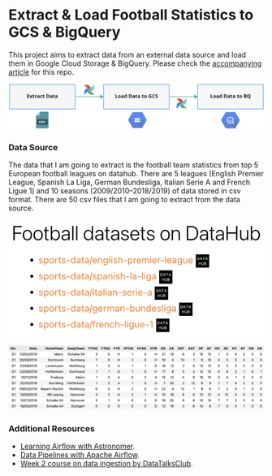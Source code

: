 # Extract & Load Football Statistics to GCS & BigQuery

This project aims to extract data from an external data source and load them in Google Cloud Storage & BigQuery.
Please check the <a href="https://medium.com/@baluramachandra90/extract-and-load-football-statistics-to-google-cloud-storage-bigquery-with-airflow-1a217227dbd1" target="_blank">accompanying article</a> for this repo. 



![](images/workflow_summary.png)


### Data Source
The data that I am going to extract is the football team statistics from top 5 European football leagues on datahub. There are 5 leagues (English Premier League, Spanish La Liga, German Bundesliga, Italian Serie A and French Ligue 1) and 10 seasons (2009/2010–2018/2019) of data stored in csv format. There are 50 csv files that I am going to extract from the data source.

![](images/data_source.png)

![alt text](images/example_data.png)

### Additional Resources
- <a href="https://docs.astronomer.io/learn" target="_blank">Learning Airflow with Astronomer</a>.
- <a href="https://www.amazon.com/Data-Pipelines-Apache-Airflow-Harenslak/dp/1617296902" target="_blank">Data Pipelines with Apache Airflow</a>.
- <a href="https://github.com/Balurc/data_eng_zoomcamp/tree/main/week2_data_ingestion" target="_blank">Week 2 course on data ingestion by DataTalksClub</a>.
